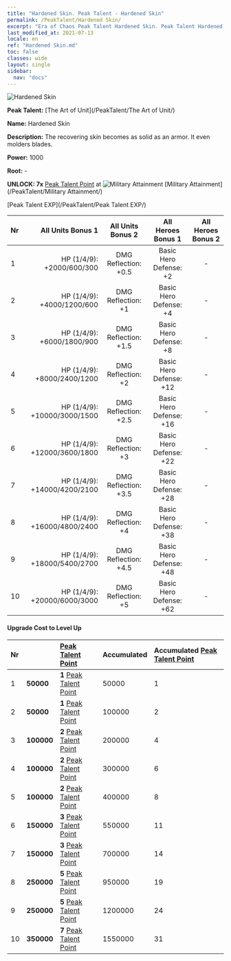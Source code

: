 ```yaml
---
title: "Hardened Skin. Peak Talent - Hardened Skin"
permalink: /PeakTalent/Hardened Skin/
excerpt: "Era of Chaos Peak Talent Hardened Skin. Peak Talent Hardened Skin. Hardened Skin"
last_modified_at: 2021-07-13
locale: en
ref: "Hardened Skin.md"
toc: false
classes: wide
layout: single
sidebar:
  nav: "docs"
---
```


  ![Hardened Skin](/images/pt/talent_2007.png)

  **Peak Talent:** [The Art of Unit](/PeakTalent/The Art of Unit/)

  **Name:** Hardened Skin

  **Description:** The recovering skin becomes as solid as an armor. It even molders blades.

  **Power:** 1000

  **Root:** -

  **UNLOCK: 7x** [Peak Talent Point](/Items/con_934/) at ![Military Attainment](/images/pt/talent_2006.png) [Military Attainment](/PeakTalent/Military Attainment/)

  [Peak Talent EXP](/PeakTalent/Peak Talent EXP/)

  | Nr | All Units Bonus 1 | All Units Bonus 2 | All Heroes Bonus 1 | All Heroes Bonus 2 |
  |:---|--------------:|:-------------:|:-------------:|:-------------:|
  | 1 | HP (1/4/9): +2000/600/300 | DMG Reflection: +0.5 | Basic Hero Defense: +2 | - |
  | 2 | HP (1/4/9): +4000/1200/600 | DMG Reflection: +1 | Basic Hero Defense: +4 | - |
  | 3 | HP (1/4/9): +6000/1800/900 | DMG Reflection: +1.5 | Basic Hero Defense: +8 | - |
  | 4 | HP (1/4/9): +8000/2400/1200 | DMG Reflection: +2 | Basic Hero Defense: +12 | - |
  | 5 | HP (1/4/9): +10000/3000/1500 | DMG Reflection: +2.5 | Basic Hero Defense: +16 | - |
  | 6 | HP (1/4/9): +12000/3600/1800 | DMG Reflection: +3 | Basic Hero Defense: +22 | - |
  | 7 | HP (1/4/9): +14000/4200/2100 | DMG Reflection: +3.5 | Basic Hero Defense: +28 | - |
  | 8 | HP (1/4/9): +16000/4800/2400 | DMG Reflection: +4 | Basic Hero Defense: +38 | - |
  | 9 | HP (1/4/9): +18000/5400/2700 | DMG Reflection: +4.5 | Basic Hero Defense: +48 | - |
  | 10 | HP (1/4/9): +20000/6000/3000 | DMG Reflection: +5 | Basic Hero Defense: +62 | - |


#### Upgrade Cost to Level Up

  | Nr | <i class="fas fa-coins"/> | [Peak Talent Point](/Items/con_934/) | Accumulated <i class="fas fa-coins"/> | Accumulated [Peak Talent Point](/Items/con_934/) |
  |:---|:--------------|:-------------|:-------------|:-------------|
  | 1 | **50000** | **1** [Peak Talent Point](/Items/con_934/) | 50000 | 1 |
  | 2 | **50000** | **1** [Peak Talent Point](/Items/con_934/) | 100000 | 2 |
  | 3 | **100000** | **2** [Peak Talent Point](/Items/con_934/) | 200000 | 4 |
  | 4 | **100000** | **2** [Peak Talent Point](/Items/con_934/) | 300000 | 6 |
  | 5 | **100000** | **2** [Peak Talent Point](/Items/con_934/) | 400000 | 8 |
  | 6 | **150000** | **3** [Peak Talent Point](/Items/con_934/) | 550000 | 11 |
  | 7 | **150000** | **3** [Peak Talent Point](/Items/con_934/) | 700000 | 14 |
  | 8 | **250000** | **5** [Peak Talent Point](/Items/con_934/) | 950000 | 19 |
  | 9 | **250000** | **5** [Peak Talent Point](/Items/con_934/) | 1200000 | 24 |
  | 10 | **350000** | **7** [Peak Talent Point](/Items/con_934/) | 1550000 | 31 |
